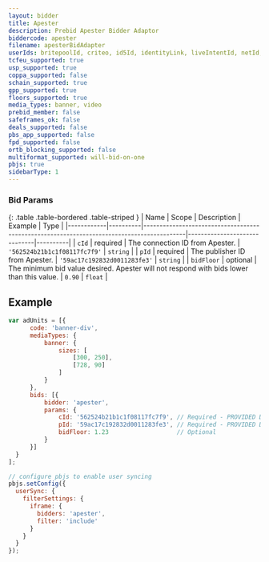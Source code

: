 ```yaml
---
layout: bidder
title: Apester
description: Prebid Apester Bidder Adaptor
biddercode: apester
filename: apesterBidAdapter
userIds: britepoolId, criteo, id5Id, identityLink, liveIntentId, netId, parrableId, pubCommonId, unifiedId
tcfeu_supported: true
usp_supported: true
coppa_supported: false
schain_supported: true
gpp_supported: true
floors_supported: true
media_types: banner, video
prebid_member: false
safeframes_ok: false
deals_supported: false
pbs_app_supported: false
fpd_supported: false
ortb_blocking_supported: false
multiformat_supported: will-bid-on-one
pbjs: true
sidebarType: 1
---
```


### Bid Params

{: .table .table-bordered .table-striped }
| Name       | Scope    | Description                                                                               | Example                      | Type     |
|------------|----------|-------------------------------------------------------------------------------------------|------------------------------|----------|
| `cId`      | required | The connection ID from Apester.                                                          | `'562524b21b1c1f08117fc7f9'` | `string` |
| `pId`      | required | The publisher ID from Apester.                                                           | `'59ac17c192832d0011283fe3'` | `string` |
| `bidFloor` | optional | The minimum bid value desired. Apester will not respond with bids lower than this value. | `0.90`                       | `float`  |

## Example

  ```javascript
var adUnits = [{
        code: 'banner-div',
        mediaTypes: {
            banner: {
                sizes: [
                    [300, 250],
                    [728, 90]
                ]
            }
        },
        bids: [{
            bidder: 'apester',
            params: {
                cId: '562524b21b1c1f08117fc7f9', // Required - PROVIDED DURING SETUP...
                pId: '59ac17c192832d0011283fe3', // Required - PROVIDED DURING SETUP...
                bidFloor: 1.23                   // Optional
            }
        }]
    }
];

// configure pbjs to enable user syncing
pbjs.setConfig({
    userSync: {
      filterSettings: {
        iframe: {
          bidders: 'apester',
          filter: 'include'
        }
      }
    }
});
```
